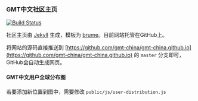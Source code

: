 ### GMT中文社区主页

[![Build Status](https://travis-ci.org/gmt-china/gmt-china.github.io.svg?branch=master)](https://travis-ci.org/gmt-china/gmt-china.github.io)

社区主页由 [Jekyll](https://jekyllrb.com/) 生成，模板为 [brume](https://github.com/aigarsdz/brume)。目前网站托管在GitHub上。

将网站的源码直接推送到 [https://github.com/gmt-china/gmt-china.github.io](https://github.com/gmt-china/gmt-china.github.io) 的 `master` 分支即可，GitHub会自动生成网页。

#### GMT中文用户全球分布图

若要添加新位置到图中，需要修改 `public/js/user-distribution.js`
